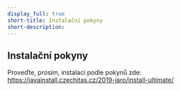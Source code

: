 ```yaml
---
display_full: true
short-title: Instalační pokyny 
short-description: 
---
```

Instalační pokyny
-----------------

Proveďte, prosím, instalaci podle pokynů zde:
<https://javainstall.czechitas.cz/2019-jaro/install-ultimate/>
